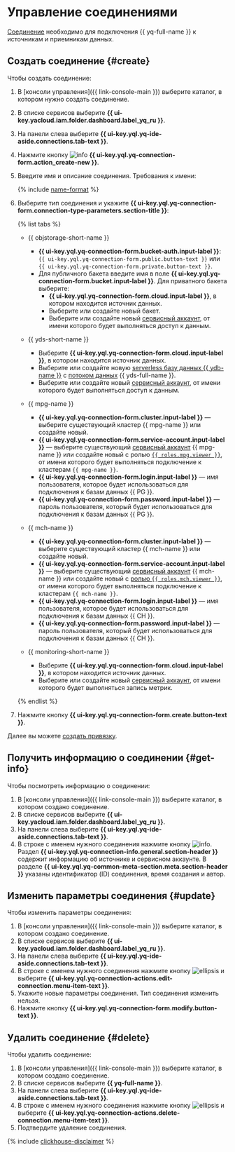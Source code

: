 # Управление соединениями

[Соединение](../concepts/glossary.md#connection) необходимо для подключения {{ yq-full-name }} к источникам и приемникам данных.

## Создать соединение {#create}

Чтобы создать соединение:

1. В [консоли управления]({{ link-console-main }}) выберите каталог, в котором нужно создать соединение.
1. В списке сервисов выберите **{{ ui-key.yacloud.iam.folder.dashboard.label_yq_ru }}**.
1. На панели слева выберите **{{ ui-key.yql.yq-ide-aside.connections.tab-text }}**.
1. Нажмите кнопку ![info](../../_assets/console-icons/plus.svg) **{{ ui-key.yql.yq-connection-form.action_create-new }}**.
1. Введите имя и описание соединения. Требования к имени:

    {% include [name-format](../_includes/connection-name-format.md) %}

1. Выберите тип соединения и укажите **{{ ui-key.yql.yq-connection-form.connection-type-parameters.section-title }}**:

   {% list tabs %}

   - {{ objstorage-short-name }}

     * **{{ ui-key.yql.yq-connection-form.bucket-auth.input-label }}**: `{{ ui-key.yql.yq-connection-form.public.button-text }}` или `{{ ui-key.yql.yq-connection-form.private.button-text }}`.
     * Для публичного бакета введите имя в поле **{{ ui-key.yql.yq-connection-form.bucket.input-label }}**.
       Для приватного бакета выберите:
       * **{{ ui-key.yql.yq-connection-form.cloud.input-label }}**, в котором находится источник данных.
       * Выберите или создайте новый бакет.
       * Выберите или создайте новый [сервисный аккаунт](../../iam/concepts/users/service-accounts.md), от имени которого будет выполняться доступ к данным.

   - {{ yds-short-name }}

     * Выберите **{{ ui-key.yql.yq-connection-form.cloud.input-label }}**, в котором находится источник данных.
     * Выберите или создайте новую [serverless базу данных {{ ydb-name }}](../../ydb/) с [потоком данных](../../data-streams/concepts/index.md) {{ yds-full-name }}.
     * Выберите или создайте новый [сервисный аккаунт](../../iam/concepts/users/service-accounts.md), от имени которого будет выполняться доступ к данным.

   - {{ mpg-name }}

      * **{{ ui-key.yql.yq-connection-form.cluster.input-label }}** — выберите существующий кластер {{ mpg-name }} или создайте новый.
      * **{{ ui-key.yql.yq-connection-form.service-account.input-label }}** — выберите существующий [сервисный аккаунт](../../iam/concepts/users/service-accounts.md) {{ mpg-name }} или создайте новый с ролью [`{{ roles.mpg.viewer }}`](../../managed-postgresql/security/index.md#mpg-viewer), от имени которого будет выполняться подключение к кластерам `{{ mpg-name }}`.
      * **{{ ui-key.yql.yq-connection-form.login.input-label }}**  — имя пользователя, которое будет использоваться для подключения к базам данных {{ PG }}.
      * **{{ ui-key.yql.yq-connection-form.password.input-label }}**  — пароль пользователя, который будет использоваться для подключения к базам данных {{ PG }}.


   - {{ mch-name }}

      * **{{ ui-key.yql.yq-connection-form.cluster.input-label }}** — выберите существующий кластер {{ mch-name }} или создайте новый.
      * **{{ ui-key.yql.yq-connection-form.service-account.input-label }}** — выберите существующий [сервисный аккаунт](../../iam/concepts/users/service-accounts.md) {{ mch-name }} или создайте новый с [ролью `{{ roles.mch.viewer }}`](../../managed-clickhouse/security.md#managed-clickhouse-viewer), от имени которого будет выполняться подключение к кластерам `{{ mch-name }}`.
      * **{{ ui-key.yql.yq-connection-form.login.input-label }}**  — имя пользователя, которое будет использоваться для подключения к базам данных {{ CH }}.
      * **{{ ui-key.yql.yq-connection-form.password.input-label }}**  — пароль пользователя, который будет использоваться для подключения к базам данных {{ CH }}.


   - {{ monitoring-short-name }}

     * Выберите **{{ ui-key.yql.yq-connection-form.cloud.input-label }}**, в котором находится источник данных.
     * Выберите или создайте новый [сервисный аккаунт](../../iam/concepts/users/service-accounts.md), от имени которого будет выполняться запись метрик.

   {% endlist %}

1. Нажмите кнопку **{{ ui-key.yql.yq-connection-form.create.button-text }}**.

Далее вы можете [создать привязку](binding.md#create).

## Получить информацию о соединении {#get-info}

Чтобы посмотреть информацию о соединении:

1. В [консоли управления]({{ link-console-main }}) выберите каталог, в котором создано соединение.
1. В списке сервисов выберите **{{ ui-key.yacloud.iam.folder.dashboard.label_yq_ru }}**.
1. На панели слева выберите **{{ ui-key.yql.yq-ide-aside.connections.tab-text }}**.
1. В строке с именем нужного соединения нажмите кнопку ![info](../../_assets/console-icons/circle-info.svg). Раздел **{{ ui-key.yql.yq-connection-info.general.section-header }}** содержит информацию об источнике и сервисном аккаунте. В разделе **{{ ui-key.yql.yq-common-meta-section.meta.section-header }}** указаны идентификатор (ID) соединения, время создания и автор.

## Изменить параметры соединения {#update}

Чтобы изменить параметры соединения:

1. В [консоли управления]({{ link-console-main }}) выберите каталог, в котором создано соединение.
1. В списке сервисов выберите **{{ ui-key.yacloud.iam.folder.dashboard.label_yq_ru }}**.
1. На панели слева выберите **{{ ui-key.yql.yq-ide-aside.connections.tab-text }}**.
1. В строке с именем нужного соединения нажмите кнопку ![ellipsis](../../_assets/console-icons/ellipsis.svg) и выберите **{{ ui-key.yql.yq-connection-actions.edit-connection.menu-item-text }}**.
1. Укажите новые параметры соединения. Тип соединения изменить нельзя.
1. Нажмите кнопку **{{ ui-key.yql.yq-connection-form.modify.button-text }}**.

## Удалить соединение {#delete}

Чтобы удалить соединение:

1. В [консоли управления]({{ link-console-main }}) выберите каталог, в котором создано соединение.
1. В списке сервисов выберите **{{ yq-full-name }}**.
1. На панели слева выберите **{{ ui-key.yql.yq-ide-aside.connections.tab-text }}**.
1. В строке с именем нужного соединения нажмите кнопку ![ellipsis](../../_assets/console-icons/ellipsis.svg) и выберите **{{ ui-key.yql.yq-connection-actions.delete-connection.menu-item-text }}**.
1. Подтвердите удаление соединения.

{% include [clickhouse-disclaimer](../../_includes/clickhouse-disclaimer.md) %}
